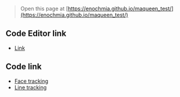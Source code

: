 
> Open this page at [https://enochmia.github.io/maqueen_test/](https://enochmia.github.io/maqueen_test/)

## Code Editor link

* [Link](https://makecode.microbit.org/#editor)

## Code link

* [Face tracking](https://github.com/Enochmia/maqueen_test/blob/master/final_face.ts)
* [Line tracking](https://github.com/Enochmia/maqueen_test/blob/master/final_line.py)
